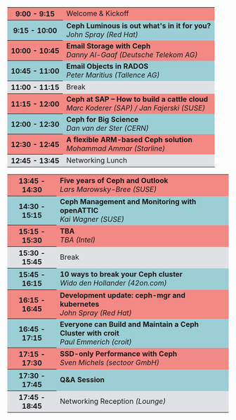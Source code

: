 <table class="cephdays--timetable" width="100%">
<tbody>
 <tr bgcolor="#F38984"><th align="center">9:00 - 9:15</th><td>Welcome &amp; Kickoff</td></tr>
 <tr bgcolor="#9BCED5"><th align="center">9:15 - 10:00</th><td><b>Ceph Luminous is out what's in it for you?</b><br> <i>John Spray (Red Hat)</i></td></tr>
 <tr bgcolor="#F38984"><th align="center">10:00 - 10:45</th><td><b>Email Storage with Ceph</b><br><i>Danny Al-Gaaf (Deutsche Telekom AG)</i></td></tr>
 <tr bgcolor="#9BCED5"><th align="center">10:45 - 11:00</th><td><b>Email Objects in RADOS</b><br><i>Peter Maritius (Tallence AG)</i></td></tr>
 <tr bgcolor="#E0E1E4"><th align="center">11:00 - 11:15</th><td>Break</td></tr>
 <tr bgcolor="#F38984"><th align="center">11:15 - 12:00</th><td><b>Ceph at SAP – How to build a cattle cloud</b><br><i>Marc Koderer (SAP) / Jan Fajerski (SUSE)</i></td></tr>
 <tr bgcolor="#9BCED5"><th align="center">12:00 - 12:30</th><td><b>Ceph for Big Science</b><br> <i>Dan van der Ster (CERN)</i></td></tr>
 <tr bgcolor="#F38984"><th align="center">12:30 - 12:45</th><td><b>A flexible ARM-based Ceph solution</b><br> <i>Mohammad Ammar (Starline)</i><br></td></tr>
 <tr bgcolor="#E0E1E4"><th align="center">12:45 - 13:45</th><td>Networking Lunch</td></tr>
</tbody>
</table>


<table class="cephdays--timetable" width="100%">
<tbody>
 <tr bgcolor="#F38984"><th align="center">13:45 - 14:30</th><td><b>Five years of Ceph and Outlook</b><br> <i>Lars Marowsky-Bree (SUSE)</i></td></tr>
 <tr bgcolor="#9BCED5"><th align="center">14:30 - 15:15</th><td><b>Ceph Management and Monitoring with openATTIC</b><br> <i>Kai Wagner (SUSE)</i></td></tr>
 <tr bgcolor="#F38984"><th align="center">15:15 - 15:30</th><td><b>TBA</b><br> <i>TBA (Intel)</i></td></tr>
 <tr bgcolor="#E0E1E4"><th align="center">15:30 - 15:45</th><td>Break</td></tr>
 <tr bgcolor="#9BCED5"><th align="center">15:45 - 16:15</th><td><b>10 ways to break your Ceph cluster</b><br> <i>Wido den Hollander (42on.com)</i></td></tr>
 <tr bgcolor="#F38984"><th align="center">16:15 - 16:45</th><td><b>Development update: ceph-mgr and kubernetes</b><br> <i>John Spray (Red Hat)</i></td></tr>
 <tr bgcolor="#9BCED5"><th align="center">16:45 - 17:15</th><td><b>Everyone can Build and Maintain a Ceph Cluster with croit</b><br> <i>Paul Emmerich (croit)</i></td></tr>
 <tr bgcolor="#F38984"><th align="center">17:15 - 17:30</th><td><b>SSD-only Performance with Ceph</b><br> <i>Sven Michels (sectoor GmbH)</i></td></tr>
 <tr bgcolor="#9BCED5"><th align="center">17:30 - 17:45</th><td><b>Q&A Session</b></td></tr>
 <tr bgcolor="#E0E1E4"><th align="center">17:45 - 18:45</th><td>Networking Reception <i>(Lounge)</i></td></tr>
</tbody>
</table>
